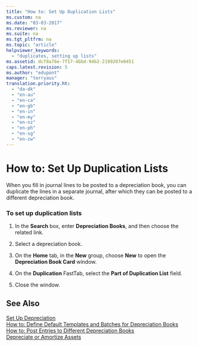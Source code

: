 ```yaml
---
title: "How to: Set Up Duplication Lists"
ms.custom: na
ms.date: "03-03-2017"
ms.reviewer: na
ms.suite: na
ms.tgt_pltfrm: na
ms.topic: "article"
helpviewer_keywords: 
  - "duplicates, setting up lists"
ms.assetid: dcf8a76e-7f17-4bbd-94b2-2199207e0451
caps.latest.revision: 5
ms.author: "edupont"
manager: "terryaus"
translation.priority.ht: 
  - "da-dk"
  - "en-au"
  - "en-ca"
  - "en-gb"
  - "en-in"
  - "en-my"
  - "en-nz"
  - "en-ph"
  - "en-sg"
  - "en-zw"
---
```

# How to: Set Up Duplication Lists
When you fill in journal lines to be posted to a depreciation book, you can duplicate the lines in a separate journal, after which they can be posted to a different depreciation book.  
  
### To set up duplication lists  
  
1.  In the **Search** box, enter **Depreciation Books**, and then choose the related link.  
  
2.  Select a depreciation book.  
  
3.  On the **Home** tab, in the **New** group, choose **New** to open the **Depreciation Book Card** window.  
  
4.  On the **Duplication** FastTab, select the **Part of Duplication List** field.  
  
5.  Close the window.  
  
## See Also  
 [Set Up Depreciation](../Finance/set-up-depreciation.md)   
 [How to: Define Default Templates and Batches for Depreciation Books](../Finance/how-to-define-default-templates-and-batches-for-depreciation-books.md)   
 [How to: Post Entries to Different Depreciation Books](../Finance/how-to-post-entries-to-different-depreciation-books.md)   
 [Depreciate or Amortize Assets](../Finance/depreciate-or-amortize-assets.md)
